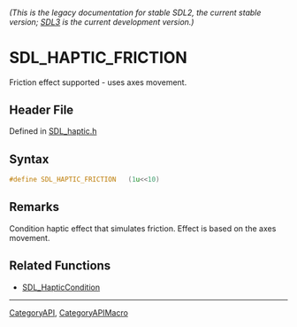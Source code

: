 ###### (This is the legacy documentation for stable SDL2, the current stable version; [SDL3](https://wiki.libsdl.org/SDL3/) is the current development version.)
# SDL_HAPTIC_FRICTION

Friction effect supported - uses axes movement.

## Header File

Defined in [SDL_haptic.h](https://github.com/libsdl-org/SDL/blob/SDL2/include/SDL_haptic.h)

## Syntax

```c
#define SDL_HAPTIC_FRICTION   (1u<<10)
```

## Remarks

Condition haptic effect that simulates friction. Effect is based on the
axes movement.

## Related Functions

* [SDL_HapticCondition](SDL_HapticCondition)

----
[CategoryAPI](CategoryAPI), [CategoryAPIMacro](CategoryAPIMacro)

